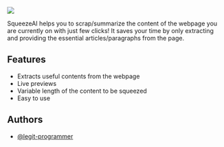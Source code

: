 
![](https://i.ibb.co/2yfySxd/Capture.png)

SqueezeAI helps you to scrap/summarize the content of the webpage you are currently on with just few clicks! It saves your time by only extracting and providing the essential articles/paragraphs from the page.


## Features

- Extracts useful contents from the webpage
- Live previews
- Variable length of the content to be squeezed
- Easy to use


## Authors

- [@legit-programmer](https://www.github.com/legit-programmer)

